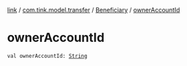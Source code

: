 [link](../../index.md) / [com.tink.model.transfer](../index.md) / [Beneficiary](index.md) / [ownerAccountId](./owner-account-id.md)

# ownerAccountId

`val ownerAccountId: `[`String`](https://kotlinlang.org/api/latest/jvm/stdlib/kotlin/-string/index.html)
